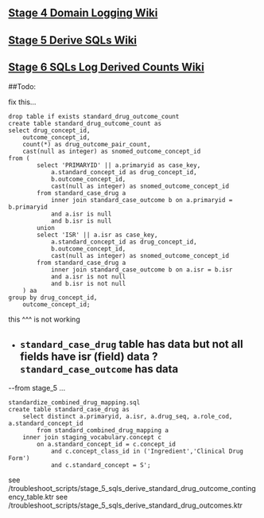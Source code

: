 ## [Stage 4 Domain Logging Wiki](../../../wiki/Stage-4-Domain-Logging)

## [Stage 5 Derive SQLs Wiki](../../../wiki/Stage-5-Derive-SQLs)

## [Stage 6 SQLs Log Derived Counts Wiki](../../../wiki/Stage-6-SQL-Log-Derived-Results)

##Todo:

fix this...
```
drop table if exists standard_drug_outcome_count
create table standard_drug_outcome_count as
select drug_concept_id,
    outcome_concept_id,
    count(*) as drug_outcome_pair_count,
    cast(null as integer) as snomed_outcome_concept_id
from (
        select 'PRIMARYID' || a.primaryid as case_key,
            a.standard_concept_id as drug_concept_id,
            b.outcome_concept_id,
            cast(null as integer) as snomed_outcome_concept_id
        from standard_case_drug a
            inner join standard_case_outcome b on a.primaryid = b.primaryid
            and a.isr is null
            and b.isr is null
        union
        select 'ISR' || a.isr as case_key,
            a.standard_concept_id as drug_concept_id,
            b.outcome_concept_id,
            cast(null as integer) as snomed_outcome_concept_id
        from standard_case_drug a
            inner join standard_case_outcome b on a.isr = b.isr
            and a.isr is not null
            and b.isr is not null
    ) aa
group by drug_concept_id,
    outcome_concept_id;
```

this ^^^ is not working
- `standard_case_drug` table has data but not all fields have isr (field) data ? 
    `standard_case_outcome` has data
    --


--from stage_5 ... 
```
standardize_combined_drug_mapping.sql
create table standard_case_drug as
    select distinct a.primaryid, a.isr, a.drug_seq, a.role_cod, a.standard_concept_id
        from standard_combined_drug_mapping a
    inner join staging_vocabulary.concept c
        on a.standard_concept_id = c.concept_id
            and c.concept_class_id in ('Ingredient','Clinical Drug Form')
            and c.standard_concept = S';
```

see /troubleshoot_scripts/stage_5_sqls_derive_standard_drug_outcome_contingency_table.ktr
see /troubleshoot_scripts/stage_5_sqls_derive_standard_drug_outcomes.ktr
